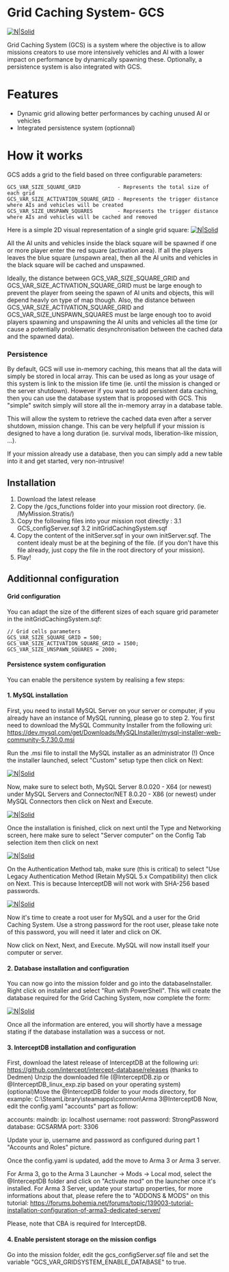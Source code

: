 # Grid Caching System- GCS

[![N|Solid](https://i.imgur.com/x37NfvT.png)](https://i.imgur.com/x37NfvT.png)

Grid Caching System (GCS) is a system where the objective is to allow missions creators to use more intensively vehicles and AI with a lower impact on performance by dynamically spawning these.
Optionally, a persistence system is also integrated with GCS.

# Features

  - Dynamic grid allowing better performances by caching unused AI or vehicles
  - Integrated persistence system (optionnal)

# How it works

GCS adds a grid to the field based on three configurable parameters:

    GCS_VAR_SIZE_SQUARE_GRID            - Represents the total size of each grid
    GCS_VAR_SIZE_ACTIVATION_SQUARE_GRID - Represents the trigger distance where AIs and vehicles will be created
    GCS_VAR_SIZE_UNSPAWN_SQUARES        - Represents the trigger distance where AIs and vehicles will be cached and removed

Here is a simple 2D visual representation of a single grid square:
[![N|Solid](https://i.imgur.com/QpyUlN9.png)](https://i.imgur.com/QpyUlN9.png)

All the AI units and vehicles inside the black square will be spawned if one or more player enter the red square (activation area). If all the players leaves the blue square (unspawn area), then all the AI units and vehicles in the black square will be cached and unspawned.

Ideally, the distance between GCS_VAR_SIZE_SQUARE_GRID and GCS_VAR_SIZE_ACTIVATION_SQUARE_GRID must be large enough to prevent the player from seeing the spawn of AI units and objects, this will depend heavly on type of map though. Also, the distance between GCS_VAR_SIZE_ACTIVATION_SQUARE_GRID and GCS_VAR_SIZE_UNSPAWN_SQUARES must be large enough too to avoid players spawning and unspawning the AI units and vehicles all the time (or cause a potentially problematic desynchronisation between the cached data and the spawned data).

### Persistence

By default, GCS will use in-memory caching, this means that all the data will simply be stored in local array.
This can be used as long as your usage of this system is link to the mission life time (ie. until the mission is changed or the server shutdown). However if you want to add persistent data caching, then you can use the database system that is proposed with GCS. This "simple" switch simply will store all the in-memory array in a database table.

This will allow the system to retrieve the cached data even after a server shutdown, mission change. This can be very helpfull if your mission is designed to have a long duration (ie. survival mods, liberation-like mission, ...).

If your mission already use a database, then you can simply add a new table into it and get started, very non-intrusive!

## Installation

1. Download the latest release 
2. Copy the /gcs_functions folder into your mission root directory. (ie. /MyMission.Stratis/)
3. Copy the following files into your mission root directly :
3.1 GCS_configServer.sqf
3.2 initGridCachingSystem.sqf
4. Copy the content of the initServer.sqf in your own initServer.sqf. The content idealy must be at the begining of the file. (if you don't have this file already, just copy the file in the root directory of your mission).
5. Play!

## Additionnal configuration
#### Grid configuration
You can adapt the size of the different sizes of each square grid parameter in the initGridCachingSystem.sqf:
```
// Grid cells parameters
GCS_VAR_SIZE_SQUARE_GRID = 500;
GCS_VAR_SIZE_ACTIVATION_SQUARE_GRID = 1500;
GCS_VAR_SIZE_UNSPAWN_SQUARES = 2000;
```

#### Persistence system configuration
You can enable the persitence system by realising a few steps:

#### 1. MySQL installation
First, you need to install MySQL Server on your server or computer, if you already have an instance of MySQL running, please go to step 2.
You first need to download the MySQL Community Installer from the following uri: https://dev.mysql.com/get/Downloads/MySQLInstaller/mysql-installer-web-community-5.7.30.0.msi

Run the .msi file to install the MySQL installer as an administrator (!) Once the installer launched, select "Custom" setup type then click on Next:

[![N|Solid](https://i.imgur.com/QY4hAGi.png)](https://i.imgur.com/QY4hAGi.png)

Now, make sure to select both, MySQL Server 8.0.020 - X64 (or newest) under MySQL Servers and Connector/NET 8.0.20 - X86 (or newest) under MySQL Connectors then click on Next and Execute.

[![N|Solid](https://i.imgur.com/wege804.png)](https://i.imgur.com/wege804.png)

Once the installation is finished, click on next until the Type and Networking screen, here make sure to select "Server computer" on the Config Tab selection item then click on next

[![N|Solid](https://i.imgur.com/UMtu8Xf.png)](https://i.imgur.com/UMtu8Xf.png)

On the Authentication Method tab, make sure (this is critical) to select "Use Legacy Authentication Method (Retain MySQL 5.x Compatibility) then click on Next.
This is because InterceptDB will not work with SHA-256 based passwords.

[![N|Solid](https://i.imgur.com/X3T3RQG.png)](https://i.imgur.com/X3T3RQG.png)

Now it's time to create a root user for MySQL and a user for the Grid Caching System.
Use a strong password for the root user, please take note of this password, you will need it later and click on OK.

Now click on Next, Next, and Execute. MySQL will now install itself your computer or server.

#### 2. Database installation and configuration
You can now go into the mission folder and go into the databaseInstaller.
Right click on installer and select "Run with PowerShell". This will create the database required for the Grid Caching System, now complete the form:

[![N|Solid](https://i.imgur.com/EmKUtuA.png)](https://i.imgur.com/EmKUtuA.png)

Once all the information are entered, you will shortly have a message stating if the database installation was a success or not. 

#### 3. InterceptDB installation and configuration
First, download the latest release of InterceptDB at the following uri: https://github.com/intercept/intercept-database/releases (thanks to Dedmen)
Unzip the downloaded file (@InterceptDB.zip or @InterceptDB_linux_exp.zip based on your operating system)
(optional)Move the @InterceptDB folder to your mods directory, for example: C:\SteamLibrary\steamapps\common\Arma 3\@InterceptDB
Now, edit the config.yaml "accounts" part as follow:

accounts:
 maindb:
  ip: localhost
  username: root
  password: StrongPassword
  database: GCSARMA
  port: 3306
  
Update your ip, username and password as configured during part 1 "Accounts and Roles" picture.

Once the config.yaml is updated, add the move to Arma 3 or Arma 3 server.

For Arma 3, go to the Arma 3 Launcher -> Mods -> Local mod, select the @InterceptDB folder and click on "Activate mod" on the launcher once it's installed.
For Arma 3 Server, update your startup properties, for more informations about that, please refere the to "ADDONS & MODS" on this tutorial: https://forums.bohemia.net/forums/topic/139003-tutorial-installation-configuration-of-arma3-dedicated-server/

Please, note that CBA is required for InterceptDB.

#### 4. Enable persistent storage on the mission configs
Go into the mission folder, edit the gcs_configServer.sqf file and set the variable "GCS_VAR_GRIDSYSTEM_ENABLE_DATABASE" to true.